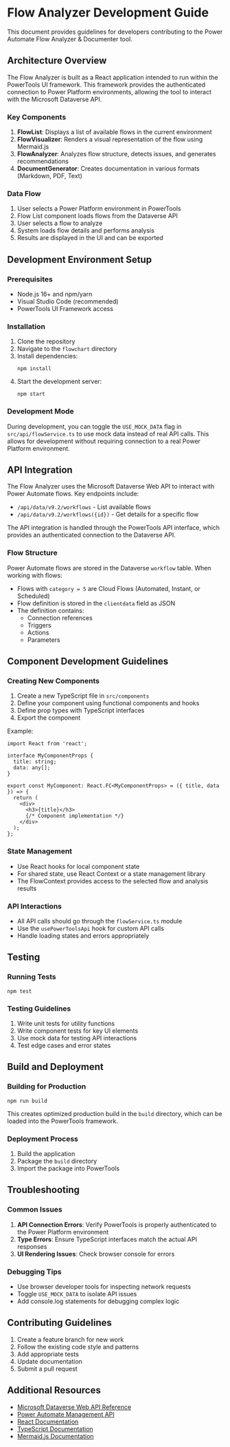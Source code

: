 # Flow Analyzer Development Guide

This document provides guidelines for developers contributing to the Power Automate Flow Analyzer & Documenter tool.

## Architecture Overview

The Flow Analyzer is built as a React application intended to run within the PowerTools UI framework. This framework provides the authenticated connection to Power Platform environments, allowing the tool to interact with the Microsoft Dataverse API.

### Key Components

1. **FlowList**: Displays a list of available flows in the current environment
2. **FlowVisualizer**: Renders a visual representation of the flow using Mermaid.js
3. **FlowAnalyzer**: Analyzes flow structure, detects issues, and generates recommendations
4. **DocumentGenerator**: Creates documentation in various formats (Markdown, PDF, Text)

### Data Flow

1. User selects a Power Platform environment in PowerTools
2. Flow List component loads flows from the Dataverse API
3. User selects a flow to analyze
4. System loads flow details and performs analysis
5. Results are displayed in the UI and can be exported

## Development Environment Setup

### Prerequisites

- Node.js 16+ and npm/yarn
- Visual Studio Code (recommended)
- PowerTools UI Framework access

### Installation

1. Clone the repository
2. Navigate to the `flowchart` directory
3. Install dependencies:
   ```
   npm install
   ```
4. Start the development server:
   ```
   npm start
   ```

### Development Mode

During development, you can toggle the `USE_MOCK_DATA` flag in `src/api/flowService.ts` to use mock data instead of real API calls. This allows for development without requiring connection to a real Power Platform environment.

## API Integration

The Flow Analyzer uses the Microsoft Dataverse Web API to interact with Power Automate flows. Key endpoints include:

- `/api/data/v9.2/workflows` - List available flows
- `/api/data/v9.2/workflows({id})` - Get details for a specific flow

The API integration is handled through the PowerTools API interface, which provides an authenticated connection to the Dataverse API.

### Flow Structure

Power Automate flows are stored in the Dataverse `workflow` table. When working with flows:

- Flows with `category = 5` are Cloud Flows (Automated, Instant, or Scheduled)
- Flow definition is stored in the `clientdata` field as JSON
- The definition contains:
  - Connection references
  - Triggers
  - Actions
  - Parameters

## Component Development Guidelines

### Creating New Components

1. Create a new TypeScript file in `src/components`
2. Define your component using functional components and hooks
3. Define prop types with TypeScript interfaces
4. Export the component

Example:
```tsx
import React from 'react';

interface MyComponentProps {
  title: string;
  data: any[];
}

export const MyComponent: React.FC<MyComponentProps> = ({ title, data }) => {
  return (
    <div>
      <h3>{title}</h3>
      {/* Component implementation */}
    </div>
  );
};
```

### State Management

- Use React hooks for local component state
- For shared state, use React Context or a state management library
- The FlowContext provides access to the selected flow and analysis results

### API Interactions

- All API calls should go through the `flowService.ts` module
- Use the `usePowerToolsApi` hook for custom API calls
- Handle loading states and errors appropriately

## Testing

### Running Tests

```
npm test
```

### Testing Guidelines

1. Write unit tests for utility functions
2. Write component tests for key UI elements
3. Use mock data for testing API interactions
4. Test edge cases and error states

## Build and Deployment

### Building for Production

```
npm run build
```

This creates optimized production build in the `build` directory, which can be loaded into the PowerTools framework.

### Deployment Process

1. Build the application
2. Package the `build` directory
3. Import the package into PowerTools

## Troubleshooting

### Common Issues

1. **API Connection Errors**: Verify PowerTools is properly authenticated to the Power Platform environment
2. **Type Errors**: Ensure TypeScript interfaces match the actual API responses
3. **UI Rendering Issues**: Check browser console for errors

### Debugging Tips

- Use browser developer tools for inspecting network requests
- Toggle `USE_MOCK_DATA` to isolate API issues
- Add console.log statements for debugging complex logic

## Contributing Guidelines

1. Create a feature branch for new work
2. Follow the existing code style and patterns
3. Add appropriate tests
4. Update documentation
5. Submit a pull request

## Additional Resources

- [Microsoft Dataverse Web API Reference](https://learn.microsoft.com/en-us/power-apps/developer/data-platform/webapi/overview)
- [Power Automate Management API](https://learn.microsoft.com/en-us/power-automate/manage-flows-with-code)
- [React Documentation](https://reactjs.org/docs/getting-started.html)
- [TypeScript Documentation](https://www.typescriptlang.org/docs/)
- [Mermaid.js Documentation](https://mermaid-js.github.io/mermaid/#/) 